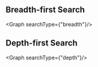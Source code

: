 <script>
import Graph from './graph.svelte';
</script>

## Breadth-first Search

<Graph searchType={"breadth"}/>

## Depth-first Search

<Graph searchType={"depth"}/>
